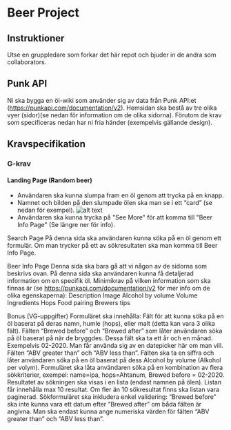 # Beer Project
## Instruktioner
Utse en gruppledare som forkar det här repot och bjuder in de andra som collaborators.

## Punk API
Ni ska bygga en öl-wiki som använder sig av data från Punk API:et (https://punkapi.com/documentation/v2). Hemsidan ska bestå av tre olika vyer (sidor)(se nedan för information om de olika sidorna). Förutom de krav som specificeras nedan har ni fria händer (exempelvis gällande design).

## Kravspecifikation

### G-krav
#### Landing Page (Random beer)
* Användaren ska kunna slumpa fram en öl genom att trycka på en knapp.
* Namnet och bilden på den slumpade ölen ska man se i ett “card” (se nedan för exempel).
![alt text](https://github.com/niklaszocom/beer-project/blob/main/Namnl%C3%B6s.jpg)
* Användaren ska kunna trycka på "See More" för att komma till "Beer Info Page" (Se längre ner för info).


Search Page
På denna sida ska användaren kunna söka på en öl genom ett formulär.
Om man trycker på ett av sökresultaten ska man komma till Beer Info Page.

Beer Info Page
Denna sida ska bara gå att vi någon av de sidorna som beskrivs ovan.
På denna sida ska användaren kunna få detaljerad information om en specifik öl.
Minimikrav på vilken information som ska finnas är (se https://punkapi.com/documentation/v2 för mer info om de olika egenskaperna):
Description
Image
Alcohol by volume 
Volume
Ingredients
Hops 
Food pairing
Brewers tips

Bonus (VG-uppgifter)
		Formuläret ska innehålla:
Fält för att kunna söka på en öl baserat på deras namn, humle (hops), eller malt (detta kan vara 3 olika fält).
Fälten “Brewed before” och “Brewed after” som låter användaren söka på öl baserat på när de bryggdes. Dessa fält ska ta ett år och en månad. Exempelvis 02-2020. Man får använda sig av en datepicker här om man vill.
Fälten “ABV greater than” och “ABV less than”. Fälten ska ta en siffra och låter användaren söka på en öl baserat på dess Alcohol by volume (Alkohol per volym).
Formuläret ska låta användaren söka på en kombination av flera sökkriterier, exempel: name=ipa, hops=Ahtanum, Brewed before = 02-2020.
Resultatet av sökningen ska visas i en lista (endast namnen på ölen). Listan får innehålla max 10 resultat. Om fler än 10 sökresultat finns ska listan vara paginerad.
Sökformuläret ska inkludera enkel validering:
“Brewed before” ska inte kunna vara ett datum efter “Brewed after” om båda fälten är angivna.
Man ska endast kunna ange numeriska värden för fälten “ABV greater than” och  “ABV less than”.
